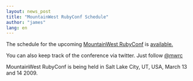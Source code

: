 ```yaml
---
layout: news_post
title: "MountainWest RubyConf Schedule"
author: "james"
lang: en
---
```


The schedule for the upcoming [MountainWest RubyConf][1] is
[available.][2]

You can also keep track of the conference via twitter. Just follow
[@mwrc][3]

MountainWest RubyConf is being held in Salt Lake City, UT, USA, March 13
and 14 2009.



[1]: http://mtnwestrubyconf.org/2009/index
[2]: http://mtnwestrubyconf.org/2009/schedule
[3]: http://twitter.com/mwrc
